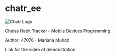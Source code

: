 # chatr_ee
![Chatr Logo](logo_chatr.png)

Chelas Habit Tracker - Mobile Devices Programming

Author: 47076 - Mariana Muñoz

Link for the video of demonstration: